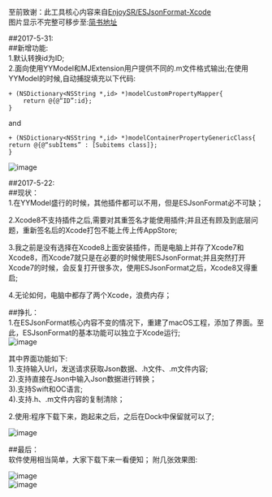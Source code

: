 
至前致谢：此工具核心内容来自[EnjoySR/ESJsonFormat-Xcode](https://github.com/EnjoySR/ESJsonFormat-Xcode)    
图片显示不完整可移步至:[简书地址](http://www.jianshu.com/p/a5e26ae42d8b)

##2017-5-31:  
##新增功能:  
1.默认转换id为ID;  
2.面向使用YYModel和MJExtension用户提供不同的.m文件格式输出;在使用YYModel的时候,自动捕捉填充以下代码:  
		  
	+ (NSDictionary<NSString *,id> *)modelCustomPropertyMapper{
	    return @{@“ID”:id};
	}  
and 
   
    + (NSDictionary<NSString *,id> *)modelContainerPropertyGenericClass{
    return @{@“subItems” : [Subitems class]};  
    }

![image](https://github.com/czhen09/ESJsonFormatForMac/Image/5)  

##2017-5-22:  
##现状：  
1.在YYModel盛行的时候，其他插件都可以不用，但是ESJsonFormat必不可缺；

2.Xcode8不支持插件之后,需要对其重签名才能使用插件;并且还有顾及到底层问题，重新签名后的Xcode打包不能上传上传AppStore;   
 
3.我之前是没有选择在Xcode8上面安装插件，而是电脑上并存了Xcode7和Xcode8，而Xcode7就只是在必要的时候使用ESJsonFormat;并且突然打开Xcode7的时候，会反复打开很多次，使用ESJsonFormat之后，Xcode8又得重启;  
  
4.无论如何，电脑中都存了两个Xcode，浪费内存；  
  

##挣扎：  
1.在ESJsonFormat核心内容不变的情况下，重建了macOS工程，添加了界面。至此，ESJsonFormat的基本功能可以独立于Xcode运行;  
![image](https://github.com/czhen09/ESJsonFormatForMac/image/1.png)

 

其中界面功能如下:  
1).支持输入Url，发送请求获取Json数据、.h文件、.m文件内容;   
2).支持直接在Json中输入Json数据进行转换；  
3).支持Swift和OC语言;    
4).支持.h、.m文件内容的复制清除；  


2.使用:程序下载下来，跑起来之后，之后在Dock中保留就可以了;  


![image](https://github.com/czhen09/ESJsonFormatForMac/Image/2)


##最后：  
软件使用相当简单，大家下载下来一看便知； 
附几张效果图:    

![image](https://github.com/czhen09/ESJsonFormatForMac/Image/3)  
![image](https://github.com/czhen09/ESJsonFormatForMac/Image/4)

